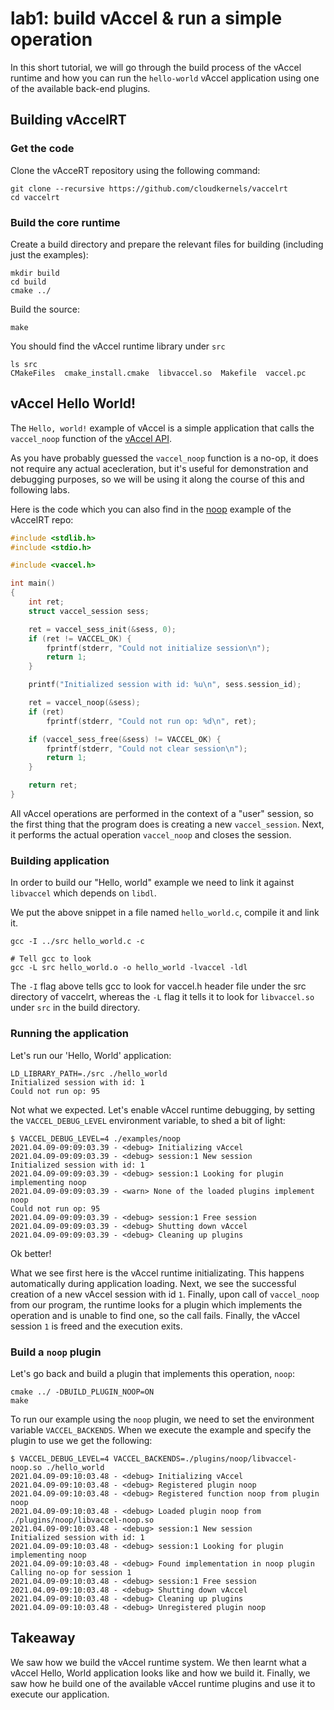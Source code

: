 # lab1: build vAccel & run a simple operation

In this short tutorial, we will go through the build process of the vAccel
runtime and how you can run the `hello-world` vAccel application using one
of the available back-end plugins.

## Building vAccelRT

### Get the code

Clone the vAcceRT repository using the following command:

```
git clone --recursive https://github.com/cloudkernels/vaccelrt
cd vaccelrt
```

### Build the core runtime

Create a build directory and prepare the relevant files for building (including
just the examples):

```
mkdir build
cd build
cmake ../
```

Build the source:

```
make
```

You should find the vAccel runtime library under `src`

```
ls src
CMakeFiles  cmake_install.cmake  libvaccel.so  Makefile  vaccel.pc
```

## vAccel Hello World!

The `Hello, world!` example of vAccel is a simple application that calls the
`vaccel_noop` function of the [vAccel API](https://docs.vaccel.org/devguide/api).

As you have probably guessed the `vaccel_noop` function is a no-op, it does not
require any actual acecleration, but it's useful for demonstration and debugging
purposes, so we will be using it along the course of this and following labs.

Here is the code which you can also find in the
[noop](https://github.com/cloudkernels/vaccelrt/blob/master/examples/noop.c)
example of the vAccelRT repo:

```C
#include <stdlib.h>
#include <stdio.h>

#include <vaccel.h>

int main()
{
	int ret;
	struct vaccel_session sess;

	ret = vaccel_sess_init(&sess, 0);
	if (ret != VACCEL_OK) {
		fprintf(stderr, "Could not initialize session\n");
		return 1;
	}

	printf("Initialized session with id: %u\n", sess.session_id);

	ret = vaccel_noop(&sess);
	if (ret)
		fprintf(stderr, "Could not run op: %d\n", ret);

	if (vaccel_sess_free(&sess) != VACCEL_OK) {
		fprintf(stderr, "Could not clear session\n");
		return 1;
	}

	return ret;
}
```

All vAccel operations are performed in the context of a "user" session, so the
first thing that the program does is creating a new `vaccel_session`.
Next, it performs the actual operation `vaccel_noop` and closes the session.

### Building application

In order to build our "Hello, world" example we need to link it against
`libvaccel` which depends on `libdl`.

We put the above snippet in a file named `hello_world.c`, compile it and link
it.

```
gcc -I ../src hello_world.c -c

# Tell gcc to look 
gcc -L src hello_world.o -o hello_world -lvaccel -ldl
```

The `-I` flag above tells gcc to look for vaccel.h header file under the src
directory of vaccelrt, whereas the `-L` flag it tells it to look for
`libvaccel.so` under `src` in the build directory.

### Running the application

Let's run our 'Hello, World' application:

```
LD_LIBRARY_PATH=./src ./hello_world
Initialized session with id: 1
Could not run op: 95
```

Not what we expected. Let's enable vAccel runtime debugging, by setting the
`VACCEL_DEBUG_LEVEL` environment variable, to shed a bit of light:

```
$ VACCEL_DEBUG_LEVEL=4 ./examples/noop 
2021.04.09-09:09:03.39 - <debug> Initializing vAccel
2021.04.09-09:09:03.39 - <debug> session:1 New session
Initialized session with id: 1
2021.04.09-09:09:03.39 - <debug> session:1 Looking for plugin implementing noop
2021.04.09-09:09:03.39 - <warn> None of the loaded plugins implement noop
Could not run op: 95
2021.04.09-09:09:03.39 - <debug> session:1 Free session
2021.04.09-09:09:03.39 - <debug> Shutting down vAccel
2021.04.09-09:09:03.39 - <debug> Cleaning up plugins
```

Ok better!

What we see first here is the vAccel runtime initializating. This happens
automatically during application loading. Next, we see the successful
creation of a new vAccel session with id `1`. Finally, upon call of
`vaccel_noop` from our program, the runtime looks for a plugin which implements
the operation and is unable to find one, so the call fails. Finally, the
vAccel session `1` is freed and the execution exits.

### Build a `noop` plugin

Let's go back and build a plugin that implements this operation, `noop`:

```
cmake ../ -DBUILD_PLUGIN_NOOP=ON
make
```

To run our example using the `noop` plugin, we need to set the environment
variable `VACCEL_BACKENDS`. When we execute the example and specify the
plugin to use we get the following:

```
$ VACCEL_DEBUG_LEVEL=4 VACCEL_BACKENDS=./plugins/noop/libvaccel-noop.so ./hello_world
2021.04.09-09:10:03.48 - <debug> Initializing vAccel
2021.04.09-09:10:03.48 - <debug> Registered plugin noop
2021.04.09-09:10:03.48 - <debug> Registered function noop from plugin noop
2021.04.09-09:10:03.48 - <debug> Loaded plugin noop from ./plugins/noop/libvaccel-noop.so
2021.04.09-09:10:03.48 - <debug> session:1 New session
Initialized session with id: 1
2021.04.09-09:10:03.48 - <debug> session:1 Looking for plugin implementing noop
2021.04.09-09:10:03.48 - <debug> Found implementation in noop plugin
Calling no-op for session 1
2021.04.09-09:10:03.48 - <debug> session:1 Free session
2021.04.09-09:10:03.48 - <debug> Shutting down vAccel
2021.04.09-09:10:03.48 - <debug> Cleaning up plugins
2021.04.09-09:10:03.48 - <debug> Unregistered plugin noop
```

## Takeaway

We saw how we build the vAccel runtime system. We then learnt what a vAccel
Hello, World application looks like and how we build it. Finally, we saw how
he build one of the available vAccel runtime plugins and use it to execute our
application.
